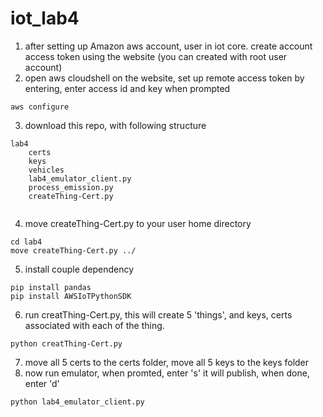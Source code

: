 # iot_lab4
1. after setting up Amazon aws account, user in iot core. create account access token using the website (you can created with root user account)
2. open aws cloudshell on the website, set up remote access token by entering, enter access id and key when prompted
```
aws configure
```
3. download this repo, with following structure
```
lab4
    certs
    keys
    vehicles
    lab4_emulator_client.py
    process_emission.py
    createThing-Cert.py
    
```
4. move createThing-Cert.py to your user home directory
```
cd lab4
move createThing-Cert.py ../
```
5. install couple dependency
```
pip install pandas
pip install AWSIoTPythonSDK
```
6. run creatThing-Cert.py, this will create 5 'things', and keys, certs associated with each of the thing.
```
python creatThing-Cert.py
```
7. move all 5 certs to the certs folder, move all 5 keys to the keys folder
8. now run emulator, when promted, enter 's' it will publish, when done, enter 'd'
```
python lab4_emulator_client.py
```
